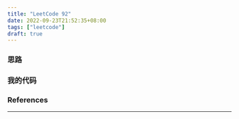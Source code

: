 ```yaml
---
title: "LeetCode 92"
date: 2022-09-23T21:52:35+08:00
tags: ["leetcode"]
draft: true
---
```


### 思路



### 我的代码



### References

---

